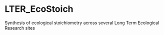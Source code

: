 # LTER_EcoStoich
Synthesis of ecological stoichiometry across several Long Term Ecological Research sites
